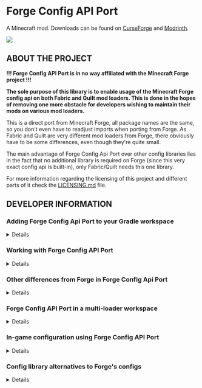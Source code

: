 # Forge Config API Port

A Minecraft mod. Downloads can be found on [CurseForge](https://www.curseforge.com/members/fuzs_/projects) and [Modrinth](https://modrinth.com/user/Fuzs).

![](https://raw.githubusercontent.com/Fuzss/modresources/main/pages/data/forgeconfigapiport/banner.png)

## ABOUT THE PROJECT
**!!! Forge Config API Port is in no way affiliated with the Minecraft Forge project !!!**

**The sole purpose of this library is to enable usage of the Minecraft Forge config api on both Fabric and Quilt mod loaders. This is done in the hopes of removing one more obstacle for developers wishing to maintain their mods on various mod loaders.**

This is a direct port from Minecraft Forge, all package names are the same, so you don't even have to readjust imports when porting from Forge.
As Fabric and Quilt are very different mod loaders from Forge, there obviously have to be some differences, even though they're quite small.

The main advantage of Forge Config Api Port over other config libraries lies in the fact that no additional library is required on Forge (since this very exact config api is built-in), only Fabric/Quilt needs this one library.

For more information regarding the licensing of this project and different parts of it check the [LICENSING.md](LICENSING.md) file.

## DEVELOPER INFORMATION

### Adding Forge Config Api Port to your Gradle workspace

<details>

#### Via Fuzs Mod Resources
Fuzs Mod Resources is the recommended way of adding Forge Config API Port to your project in your `build.gradle` file.
```groovy
repositories {
    maven {
        name = "Fuzs Mod Resources"
        url = "https://raw.githubusercontent.com/Fuzss/modresources/main/maven/"
    }
}

dependencies {
    modApi "fuzs.forgeconfigapiport:forgeconfigapiport-fabric:<modVersion>"   // `modVersion` e.g. 20.4.0 for Minecraft 1.20.4
}
```

When developing for both multiple mod loaders simultaneously using a multi-loader setup, Forge Config Api Port can also be included in the common project to provide all classes common to both loaders. Instead of the mod loader specific version, simply include the common publication in your `build.gradle` file. The common publication is not obfuscated, it therefore is sufficient to use `api` over `modApi`.
```groovy
dependencies {
    api "fuzs.forgeconfigapiport:forgeconfigapiport-common:<modVersion>"   // `modVersion` e.g. 20.4.0 for Minecraft 1.20.4
}
```

#### Via Curse Maven / Modrinth Maven
Alternatively you can use the Curse Maven / Modrinth Maven to include Forge Config Api Port in your workspace. Javadoc and sources will be absent in that case.

```groovy
repositories {
    exclusiveContent {
        forRepository {
            maven {
                name = "CurseForge"
                url = "https://cursemaven.com"
            }
        }
        filter {
            includeGroup "curse.maven"
        }
    }
    exclusiveContent {
        forRepository {
            maven {
                name = "Modrinth"
                url = "https://api.modrinth.com/maven"
            }
        }
        filter {
            includeGroup "maven.modrinth"
        }
    }
}

dependencies {
    modApi "curse.maven:forgeconfigapiport-547434:<fileId>"  // `fileId` e.g. `3671141` for mod version 3.2.0 for Minecraft 1.18.2
    modApi "maven.modrinth:forge-config-api-port:<fileId>"  // `fileId` e.g. `v6.0.2-1.19.4-Fabric` for mod version 6.0.2 for Minecraft 1.19.4
}
```

#### Before Minecraft 1.20

<details>

**Versions of Forge Config Api Port for Minecraft before 1.19.3 are distributed using the `net.minecraftforge` Maven group instead of `fuzs.forgeconfigapiport`.**

It is important to note that there is a minor difference from the production jars released on CurseForge and Modrinth: Jars from this Maven do not have a dependency set on Night Config in `fabric.mod.json`. This is necessary as there is no proper way of getting Night Config to be recognized as a Fabric / Quilt mod.

With this in mind, when you plan to `include` Forge Config API Port as a Jar-in-Jar, absolutely make sure to set a proper dependency on Night Config within your own mod's `fabric.mod.json`, since Forge Config API Port won't have any set.
```json
{
  "depends": {
    "com_electronwill_night-config_core": "*",
    "com_electronwill_night-config_toml": "*"
  }
}
```

There's also one more thing that will have to be done: When including Forge Config API Port from the Curse Maven, the mod will not be able to recognize the required Night Config libraries. You'll know that is the case when upon running the game, you are greeted with the following message:
```
 net.fabricmc.loader.impl.FormattedException: net.fabricmc.loader.impl.discovery.ModResolutionException: Mod resolution encountered an incompatible mod set!
A potential solution has been determined:
	 - Install com_electronwill_night-config_core, any version.
	 - Install com_electronwill_night-config_toml, any version.
```
To resolve this issue, manually add dependency overrides (check the [Fabric Wiki](https://fabricmc.net/wiki/tutorial:dependency_overrides) for more information on this topic) to your run configuration. Do that by creating a new file at `run/config/fabric_loader_dependencies.json`, in which you put the following contents:
```json
{
  "version": 1,
  "overrides": {
    "forgeconfigapiport": {
      "-depends": {
        "com_electronwill_night-config_core": "",
        "com_electronwill_night-config_toml": ""
      }
    }
  }
}
```

**Also don't forget to manually add this file to your VCS, since the whole `run` directory is usually ignored by default. A dedicated common publication does not exist for these versions.**

</details>

</details>

### Working with Forge Config API Port

<details>

**These instructions exist only to highlight differences between the original Forge implementation and Forge Config Api Port. It is assumed you are generally familiar with Forge's configs.**

#### Registering configs
The recommended point for registering your configs is directly in your `ModInitializer::onInitialize` method.

Registering your configs works via `fuzs.forgeconfigapiport.api.config.v3.ForgeConfigRegistry`, obtain an instance of the implementation from `ForgeConfigRegistry#INSTANCE`.

You'll have to provide the mod id of your mod, as there is no context which would be aware of the current mod as there is on Forge.
```java
void register(String modId, ModConfig.Type type, IConfigSpec<?> spec)
```
And as on Forge there is also a version which supports a custom file name.
```java
void register(String modId, ModConfig.Type type, IConfigSpec<?> spec, String fileName)
```

#### Config loading
As Forge's mod loading process is split into multiple stages, configs aren't loaded immediately upon being registered. On Fabric/Quilt though, no such mod loading stages exist. Therefore, Forge Config API Port loads all registered configs **immediately**.

#### Listening for config loading, reloading and unloading
Forge's `net.minecraftforge.fml.event.config.ModConfigEvent.Loading` and `net.minecraftforge.fml.event.config.ModConfigEvent.Reloading` events are both adapted for Fabric's/Quilt's callback event style. They can be accessed from the `fuzs.forgeconfigapiport.api.config.v2.ModConfigEvents` class. Additionally, there is an event that fires when server configs are unloading. As on Forge, all these events provide is the config being handled.

All mod config related events run on the ModLifecycle event bus instead of the primary event bus on Forge (this essentially means events do not run globally, but are instead only handed to the mod that initially registered a listener). As there is no mod specific event bus on Fabric/Quilt, your mod id must be provided when registering a listener for a config callback to achieve the same behavior as on Forge, where the listener will only run for your mod.

As an example, a complete implementation of the reloading callback looks something like this:
```java
ModConfigEvents.reloading(<modId>).register((ModConfig config) -> {
    <...>
});
```

</details>

### Other differences from Forge in Forge Config Api Port

<details>

Apart from the obviously necessary differences in implementation details from Forge mentioned above, Forge Config Api Port additionally includes minor tweaks to certain aspects of the config system. These tweaks are optional via a separate config file (found at `.minecraft/config/forgeconfigapiport.toml`) and only concern the implementation of certain features, their implementations do **NOT** result in changes to public facing code.

These options are also available for Forge as a separate mod project: [Night Config Fixes](https://www.curseforge.com/minecraft/mc-mods/night-config-fixes)

#### A fix for `ParsingException: Not enough data available`

> recreateConfigsWhenParsingFails = true

If your game has ever crashed with the following exception, this workaround is just for you and the main reason why Night Config Fixes was made in the first place:
> Caused by: com.electronwill.nightconfig.core.io.ParsingException: Not enough data available

Sometimes and very randomly (also only reported on Windows systems), existing config files just loose all of their data and go completely blank. This is when the exception mentioned above is thrown, as Night Config is unable to read the file.

With this workaround enabled, instead of the game crashing, the invalid blank file is simply deleted and a new file with default values is created in its place. No settings from the previous file can be restored, unfortunately.

**Note:**  
When enabling this workaround in a mod pack which ships some already configured configs, make sure to place those configs in the `defaultconfigs` directory, not just in `config`, so that when restoring a faulty config the desired default values from `defaultconfigs` are used instead of the built-in values.

#### Apply default config values from `defaultconfigs`

> correctConfigValuesFromDefaultConfig = true

When only individual options in a config are invalid, like an option is missing or contains a set value that cannot be parsed, Forge corrects those individual options by restoring them to their default values in the config file. You can observe Forge doing this in the console when the following message is printed:

> [net.minecraftforge.fml.config.ConfigFileTypeHandler/CONFIG]: Configuration file CONFIG_PATH is not correct. Correcting

The problem with that is, Forge uses the built-in default value defined by the mod providing the config, but ignores any value from a possibly present default config in `defaultconfigs` which a mod pack might ship.

This workaround changes this behavior and checks if an entry in a config in `defaultconfigs` exists first before falling back to correcting to the built-in default value.

**Example:**  
A config contains an option which requires an integer value.  
The default value for this option defined by the mod the config is from is 3.  
The default value for this option defined by the current mod pack via the config placed in `defaultconfigs` is 5 though.  
When the user now accidentially enters a value such as 10.5, Forge corrects the input back to the default 3 (since 10.5 is a double, not an integer and therefore invalid).  
With this workaround enabled the value will instead be corrected to 5.

#### Global server configs

> forceGlobalServerConfigs = true

Changes Forge's server config type to generate in the global `config` directory, instead of on a local basis per world in `saves/WORLD_NAME/serverconfig`.

This design decision by Forge simply causes too much confusion and frustration among users, so this mod felt like a good enough opportunity to include a fix for that.

</details>

### Forge Config API Port in a multi-loader workspace

<details>

As the sole purpose of Forge Config Api Port is to allow for config parity on Forge and Fabric/Quilt, it works especially great when developing your mod using a multi-loader workspace Gradle setup such as [this one](https://github.com/jaredlll08/MultiLoader-Template), arranged by [Jaredlll08](https://github.com/jaredlll08).

Configs can be created and used within the common project without having to use any abstractions at all: Simply add Forge Config API Port to the common project (use the dedicated common publication so no mod loader specific code makes its way into your common project!).
```groovy
api "fuzs.forgeconfigapiport:forgeconfigapiport-common:<modVersion>"
```

As all class and package names are the same as Forge your code will compile on both Forge and Fabric/Quilt without any issues. The only thing where you'll actually have to use mod loader specific code is when registering configs, that's all!

An example implementation of this can be found [here](https://github.com/thexaero/open-parties-and-claims).

</details>

### In-game configuration using Forge Config API Port

<details>

Just as with Forge itself, in-game configuration is not available in Forge Config Api Port by default. Instead, users will have to rely on third-party mods to offer that capability.

Forge Config Api Port recommends the [Forge Config Screens] mod. To use the configs provided by Forge Config Screens in-game [Mod Menu](https://github.com/TerraformersMC/ModMenu) needs to be installed, too.

Adding Forge Config Screens and Mod Menu to your workspace is not a requirement, but highly recommended.
```groovy
repositories {
    maven {
        name = "Fuzs Mod Resources"
        url = "https://raw.githubusercontent.com/Fuzss/modresources/main/maven/"
    }
    maven {
        name = 'Terraformers'
        url = "https://maven.terraformersmc.com/"
    }
}

dependencies {
    // Forge Config Screens
    modLocalRuntime "fuzs.forgeconfigscreens:forgeconfigscreens-fabric:<modVersion>"   // `modVersion` e.g. 7.0.0 for Minecraft 1.20
    // Mod Menu
    modLocalRuntime "com.terraformersmc:modmenu:<modVersion>"  // `modVersion` e.g. 5.0.2 for Minecraft 1.19.3
}
```

</details>

### Config library alternatives to Forge's configs

<details>

Forge Config Api Port is really useful when porting a Forge mod to Fabric/Quilt (or maintaining a mod on multiple loaders) as the existing config implementation does not need any major adjustments, and also no new library dependency needs to be added to the Forge project.

As with every library though, the Forge config system does have a number of shortcomings, such as:
- Existence of three different config types with different functionalities that can be annoying to work with as a developer and easily become confusing for users
- Handling of server config files per world, without easy access to the file, and a major effort when changing server config values globally (this is addressed by Forge Config Api Port by moving server configs to the common config directory in `.minecraft/config/`)
- Lack of in-game configuration (possible via the third-party [Forge Config Screens] mod though)
- Lack of annotation support when defining new config files

So when starting on a brand-new mod project, it might be advisable to consider a completely different config library with more features than the Forge system has. Here is an overview with some recommendations:

| Project               | Forge | Fabric | Quilt | Minecraft Versions                 | Comments                                                                                                                                                        |
|-----------------------|-------|--------|-------|------------------------------------|-----------------------------------------------------------------------------------------------------------------------------------------------------------------|
| Forge Config Api      | ✅     | ✅      | ✅     | 1.16, 1.17, 1.18, 1.19             | Fabric and Quilt support provided by Forge Config Api Port. In-game config screens provided by the [Forge Config Screens] mod.                                  |
| [Spectre Lib]         | ✅     | ✅      | ✅     | 1.19                               | Not primarily a config library, implementation is very much based on Forge's configs. No in-game config screens.                                                |
| [Pollen]              | ✅     | ✅      | ✅     | 1.16, 1.18                         | Not primarily a config library, implementation is very much based on Forge's configs. No in-game config screens.                                                |
| [Cloth Config Api]    | ✅     | ✅      | ✅     | 1.14, 1.15, 1.16, 1.17, 1.18, 1.19 | Very extensive config library with annotation support, in-game config screens, and great api documentation.                                                     |
| [Omega Config]        | ❌     | ✅      | ✅     | 1.18, 1.19                         | Config library with annotation support and in-game config screens.                                                                                              |
| [Owo Lib]             | ❌     | ✅      | ✅     | 1.17, 1.18, 1.19                   | Not primarily a config library, with annotation support and the most beautiful in-game config screens (customizable via XML!). Also the best api documentation. |
| [Midnight Lib]        | ✅     | ✅      | ✅     | 1.17, 1.18, 1.19                   | Great config library with in-game screens, also contains non-config related features though.                                                                    |
| [YetAnotherConfigLib] | ❌     | ✅      | ✅     | 1.19                               | Great library with lots of features, in-game screens are heavily inspired by Sodium. Great api documentation.                                                   |

</details>

[Forge Config Screens]: https://www.curseforge.com/minecraft/mc-mods/config-menus-forge
[Spectre Lib]: https://github.com/illusivesoulworks/spectrelib
[Pollen]: https://www.curseforge.com/minecraft/mc-mods/pollen
[Cloth Config Api]: https://www.curseforge.com/minecraft/mc-mods/cloth-config
[Omega Config]: https://www.curseforge.com/minecraft/mc-mods/omega-config
[Owo Lib]: https://www.curseforge.com/minecraft/mc-mods/owo-lib
[Midnight Lib]: https://modrinth.com/mod/midnightlib
[YetAnotherConfigLib]: https://github.com/isXander/YetAnotherConfigLib
